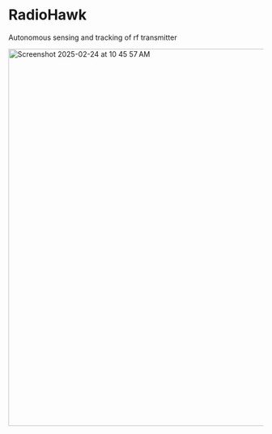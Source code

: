 # RadioHawk

Autonomous sensing and tracking of rf transmitter

<img width="744" alt="Screenshot 2025-02-24 at 10 45 57 AM" src="https://github.com/user-attachments/assets/7851344f-3624-42d8-bb89-954b8720c7d9" />
